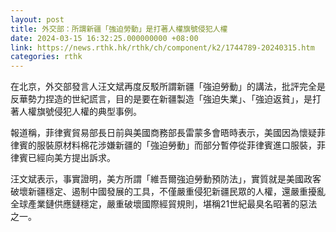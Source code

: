 ```yaml
---
layout: post
title: 外交部：所謂新疆「強迫勞動」是打著人權旗號侵犯人權
date: 2024-03-15 16:32:25.000000000 +08:00
link: https://news.rthk.hk/rthk/ch/component/k2/1744789-20240315.htm
categories: rthk
---
```


在北京，外交部發言人汪文斌再度反駁所謂新疆「強迫勞動」的講法，批評完全是反華勢力捏造的世紀謊言，目的是要在新疆製造「強迫失業」、「強迫返貧」，是打著人權旗號侵犯人權的典型事例。

報道稱，菲律賓貿易部長日前與美國商務部長雷蒙多會晤時表示，美國因為懷疑菲律賓的服裝原材料棉花涉嫌新疆的「強迫勞動」而部分暫停從菲律賓進口服裝，菲律賓已經向美方提出訴求。

汪文斌表示，事實證明，美方所謂「維吾爾強迫勞動預防法」，實質就是美國政客破壞新疆穩定、遏制中國發展的工具，不僅嚴重侵犯新疆民眾的人權，還嚴重擾亂全球產業鏈供應鏈穩定，嚴重破壞國際經貿規則，堪稱21世紀最臭名昭著的惡法之一。
